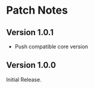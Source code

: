 # Patch Notes

## Version 1.0.1

* Push compatible core version

## Version 1.0.0

Initial Release.
